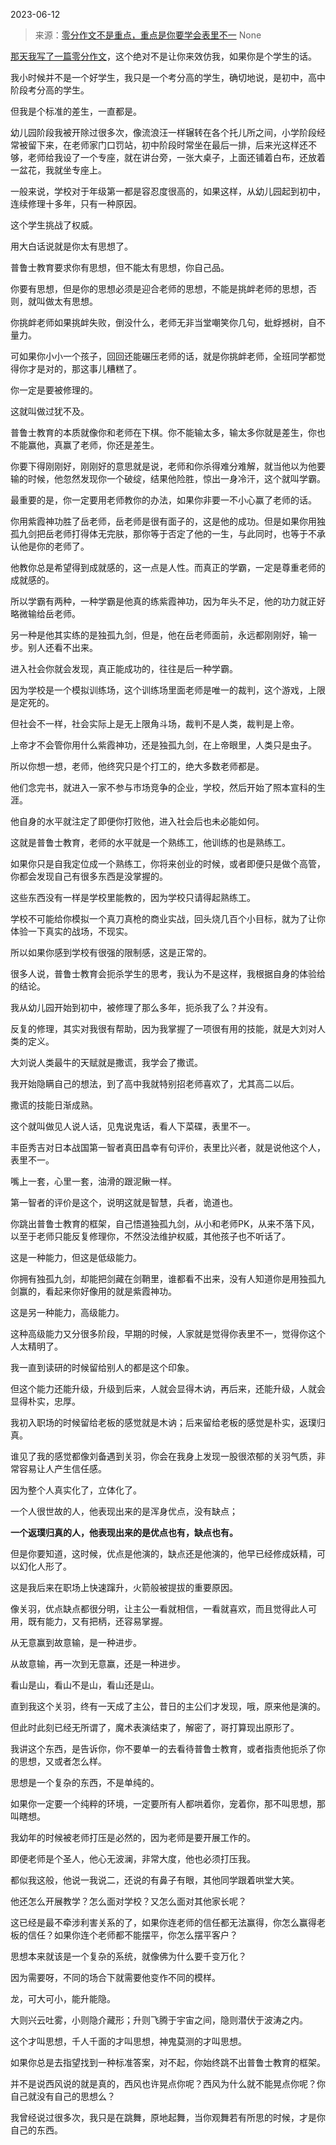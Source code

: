 2023-06-12

> 来源：[零分作文不是重点，重点是你要学会表里不一](http://mp.weixin.qq.com/s?__biz=MzU0MjYwNDU2Mw==&mid=2247511338&idx=2&sn=657ed3dad173c14a86bad801f94abe19&chksm=fb1ac156cc6d4840b6b5984317e86277180b1f3c7fc7e74bd68ebd645e566f9aba354425322a&scene=127#wechat_redirect)
> None

[那天我写了一篇零分作文](http://mp.weixin.qq.com/s?__biz=MzU0MjYwNDU2Mw==&mid=2247511305&idx=1&sn=8f43020731a992bb5650e168bd5a7940&chksm=fb1ac175cc6d4863f0d38b7a892a5dbb2d4e61c69bc61240d75764ddbc68f116dd53cbc46b6c&scene=21#wechat_redirect)，这个绝对不是让你来效仿我，如果你是个学生的话。

我小时候并不是一个好学生，我只是一个考分高的学生，确切地说，是初中，高中阶段考分高的学生。  

但我是个标准的差生，一直都是。  

幼儿园阶段我被开除过很多次，像流浪汪一样辗转在各个托儿所之间，小学阶段经常被留下来，在老师家门口罚站，初中阶段时常坐在最后一排，后来光这样还不够，老师给我设了一个专座，就在讲台旁，一张大桌子，上面还铺着白布，还放着一盆花，我就坐专座上。

一般来说，学校对于年级第一都是容忍度很高的，如果这样，从幼儿园起到初中，连续修理十多年，只有一种原因。  

这个学生挑战了权威。

用大白话说就是你太有思想了。  

普鲁士教育要求你有思想，但不能太有思想，你自己品。  

你要有思想，但是你的思想必须是迎合老师的思想，不能是挑衅老师的思想，否则，就叫做太有思想。

你挑衅老师如果挑衅失败，倒没什么，老师无非当堂嘲笑你几句，蚍蜉撼树，自不量力。

可如果你小小一个孩子，回回还能碾压老师的话，就是你挑衅老师，全班同学都觉得你才是对的，那这事儿糟糕了。  

你一定是要被修理的。

这就叫做过犹不及。

普鲁士教育的本质就像你和老师在下棋。你不能输太多，输太多你就是差生，你也不能赢他，真赢了老师，你还是差生。

你要下得刚刚好，刚刚好的意思就是说，老师和你杀得难分难解，就当他以为他要输的时候，他忽然发现你一个破绽，结果他险胜，惊出一身冷汗，这个就叫学霸。  

最重要的是，你一定要用老师教你的办法，如果你非要一不小心赢了老师的话。

你用紫霞神功胜了岳老师，岳老师是很有面子的，这是他的成功。但是如果你用独孤九剑把岳老师打得体无完肤，那你等于否定了他的一生，与此同时，也等于不承认他是你的老师了。

他教你总是希望得到成就感的，这一点是人性。而真正的学霸，一定是尊重老师的成就感的。  

所以学霸有两种，一种学霸是他真的练紫霞神功，因为年头不足，他的功力就正好略微输给岳老师。

另一种是他其实练的是独孤九剑，但是，他在岳老师面前，永远都刚刚好，输一步。别人还看不出来。

进入社会你就会发现，真正能成功的，往往是后一种学霸。  

因为学校是一个模拟训练场，这个训练场里面老师是唯一的裁判，这个游戏，上限是定死的。  

但社会不一样，社会实际上是无上限角斗场，裁判不是人类，裁判是上帝。  

上帝才不会管你用什么紫霞神功，还是独孤九剑，在上帝眼里，人类只是虫子。  

所以你想一想，老师，他终究只是个打工的，绝大多数老师都是。  

他们念完书，就进入一家不参与市场竞争的企业，学校，然后开始了照本宣科的生涯。

他自身的水平就注定了即便你打败他，进入社会后也未必能如何。  

这就是普鲁士教育，老师的水平就是一个熟练工，他训练的也是熟练工。  

如果你只是自我定位成一个熟练工，你将来创业的时候，或者即便只是做个高管，你都会发现自己有很多东西是没掌握的。  

这些东西没有一样是学校里能教的，因为学校只请得起熟练工。  

学校不可能给你模拟一个真刀真枪的商业实战，回头烧几百个小目标，就为了让你体验一下真实的战场，不现实。  

所以如果你感到学校有很强的限制感，这是正常的。  

很多人说，普鲁士教育会扼杀学生的思考，我认为不是这样，我根据自身的体验给的结论。  

我从幼儿园开始到初中，被修理了那么多年，扼杀我了么？并没有。  

反复的修理，其实对我很有帮助，因为我掌握了一项很有用的技能，就是大刘对人类的定义。  

大刘说人类最牛的天赋就是撒谎，我学会了撒谎。

我开始隐瞒自己的想法，到了高中我就特别招老师喜欢了，尤其高二以后。  

撒谎的技能日渐成熟。

这个就叫做见人说人话，见鬼说鬼话，看人下菜碟，表里不一。  

丰臣秀吉对日本战国第一智者真田昌幸有句评价，表里比兴者，就是说他这个人，表里不一。  

嘴上一套，心里一套，油滑的跟泥鳅一样。

第一智者的评价是这个，说明这就是智慧，兵者，诡道也。  

你跳出普鲁士教育的框架，自己悟道独孤九剑，从小和老师PK，从来不落下风，以至于老师只能反复修理你，不然没法维护权威，其他孩子也不听话了。  

这是一种能力，但这是低级能力。

你拥有独孤九剑，却能把剑藏在剑鞘里，谁都看不出来，没有人知道你是用独孤九剑赢的，看起来你好像用的就是紫霞神功。  

这是另一种能力，高级能力。  

这种高级能力又分很多阶段，早期的时候，人家就是觉得你表里不一，觉得你这个人太精明了。  

我一直到读研的时候留给别人的都是这个印象。  

但这个能力还能升级，升级到后来，人就会显得木讷，再后来，还能升级，人就会显得朴实，忠厚。

我初入职场的时候留给老板的感觉就是木讷；后来留给老板的感觉是朴实，返璞归真。  

谁见了我的感觉都像刘备遇到关羽，你会在我身上发现一股很浓郁的关羽气质，非常容易让人产生信任感。  

因为整个人真实化了，立体化了。

一个人很世故的人，他表现出来的是浑身优点，没有缺点；

 **一个返璞归真的人，他表现出来的是优点也有，缺点也有。**

但是你要知道，这时候，优点是他演的，缺点还是他演的，他早已经修成妖精，可以幻化人形了。  

这是我后来在职场上快速蹿升，火箭般被提拔的重要原因。

像关羽，优点缺点都很分明，让主公一看就相信，一看就喜欢，而且觉得此人可用，既有能力，又有把柄，还容易掌握。

从无意赢到故意输，是一种进步。

从故意输，再一次到无意赢，还是一种进步。  

看山是山，看山不是山，看山还是山。  

直到我这个关羽，终有一天成了主公，昔日的主公们才发现，哦，原来他是演的。  

但此时此刻已经无所谓了，魔术表演结束了，解密了，哥打算现出原形了。

我讲这个东西，是告诉你，你不要单一的去看待普鲁士教育，或者指责他扼杀了你的思想，又或者怎么样。

思想是一个复杂的东西，不是单纯的。

如果你一定要一个纯粹的环境，一定要所有人都哄着你，宠着你，那不叫思想，那叫瞎想。

我幼年的时候被老师打压是必然的，因为老师是要开展工作的。

即便老师是个圣人，他心无波澜，非常大度，他也必须打压我。

都似我这般，他说一我说二，还说的有鼻子有眼，其他同学跟着哄堂大笑。

他还怎么开展教学？怎么面对学校？又怎么面对其他家长呢？  

这已经是最不牵涉利害关系的了，如果你连老师的信任都无法赢得，你怎么赢得老板的信任？如果你连个老师都不能摆平，你怎么摆平客户？  

思想本来就该是一个复杂的系统，就像佛为什么要千变万化？  

因为需要呀，不同的场合下就需要他变作不同的模样。  

龙，可大可小，能升能隐。

大则兴云吐雾，小则隐介藏形；升则飞腾于宇宙之间，隐则潜伏于波涛之内。

这个才叫思想，千人千面的才叫思想，神鬼莫测的才叫思想。

如果你总是去指望找到一种标准答案，对不起，你始终跳不出普鲁士教育的框架。

并不是说西风说的就是真的，西风也许晃点你呢？西风为什么就不能晃点你呢？你自己就没有自己的思想么？

我曾经说过很多次，我只是在跳舞，原地起舞，当你观舞若有所思的时候，才是你自己的东西。

